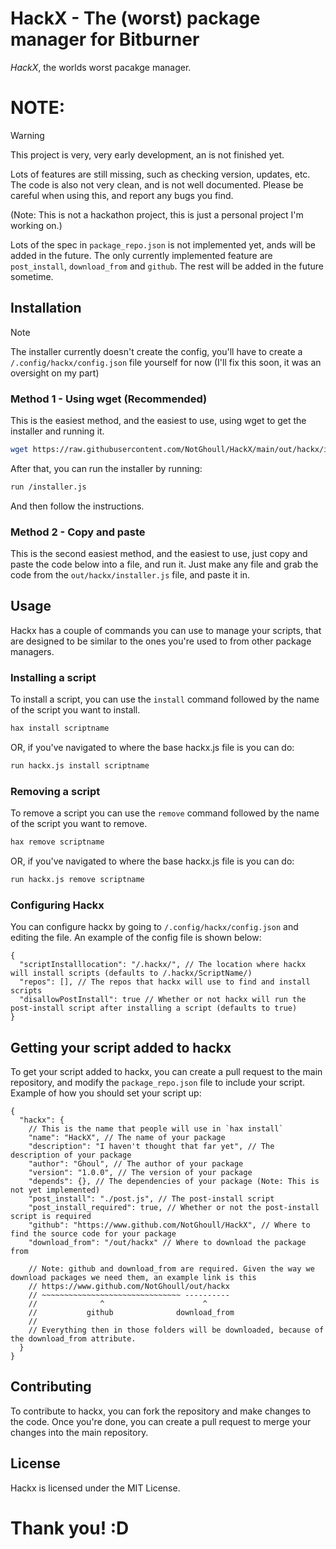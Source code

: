 # HackX - The (worst) package manager for Bitburner

*HackX*, the worlds worst pacakge manager.

# NOTE:
> [!WARNING]
> This project is very, very early development, an is not finished yet.

Lots of features are still missing, such as checking version, updates, etc. The code is also not very clean, and is not well documented. Please be careful when using this, and report any bugs you find.

(Note: This is not a hackathon project, this is just a personal project I'm working on.)

Lots of the spec in `package_repo.json` is not implemented yet, ands will be added in the future. The only currently implemented feature are `post_install`, `download_from` and `github`. The rest will be added in the future sometime.

## Installation

> [!NOTE]
> The installer currently doesn't create the config, you'll have to create a `/.config/hackx/config.json` file yourself for now (I'll fix this soon, it was an oversight on my part)

### Method 1 - Using wget (Recommended)
This is the easiest method, and the easiest to use, using wget to get the installer and running it.

```bash
wget https://raw.githubusercontent.com/NotGhoull/HackX/main/out/hackx/installer.js /installer.js
```
After that, you can run the installer by running:

```bash
run /installer.js
```
And then follow the instructions.

### Method 2 - Copy and paste
This is the second easiest method, and the easiest to use, just copy and paste the code below into a file, and run it. Just make any file and grab the code from the `out/hackx/installer.js` file, and paste it in.

## Usage

Hackx has a couple of commands you can use to manage your scripts, that are designed to be similar to the ones you're used to from other package managers.

### Installing a script

To install a script, you can use the `install` command followed by the name of the script you want to install.

```bash
hax install scriptname
```

OR, if you've navigated to where the base hackx.js file is you can do:

```bash
run hackx.js install scriptname
```

### Removing a script

To remove a script you can use the `remove` command followed by the name of the script you want to remove.

```bash
hax remove scriptname
```

OR, if you've navigated to where the base hackx.js file is you can do:

```bash
run hackx.js remove scriptname
```

### Configuring Hackx

You can configure hackx by going to `/.config/hackx/config.json` and editing the file. An example of the config file is shown below:

```jsonc
{
  "scriptInstalllocation": "/.hackx/", // The location where hackx will install scripts (defaults to /.hackx/ScriptName/)
  "repos": [], // The repos that hackx will use to find and install scripts
  "disallowPostInstall": true // Whether or not hackx will run the post-install script after installing a script (defaults to true)
}
```

## Getting your script added to hackx

To get your script added to hackx, you can create a pull request to the main repository, and modify the `package_repo.json` file to include your script. Example of how you should set your script up:

```jsonc
{
  "hackx": {
    // This is the name that people will use in `hax install`
    "name": "HackX", // The name of your package
    "description": "I haven't thought that far yet", // The description of your package
    "author": "Ghoul", // The author of your package
    "version": "1.0.0", // The version of your package
    "depends": {}, // The dependencies of your package (Note: This is not yet implemented)
    "post_install": "./post.js", // The post-install script
    "post_install_required": true, // Whether or not the post-install script is required
    "github": "https://www.github.com/NotGhoull/HackX", // Where to find the source code for your package
    "download_from": "/out/hackx" // Where to download the package from

    // Note: github and download_from are required. Given the way we download packages we need them, an example link is this
    // https://www.github.com/NotGhoull/out/hackx
    // ~~~~~~~~~~~~~~~~~~~~~~~~~~~~~~~ ----------
    //              ^                      ^
    //           github              download_from
    //
    // Everything then in those folders will be downloaded, because of the download_from attribute.
  }
}
```

## Contributing

To contribute to hackx, you can fork the repository and make changes to the code. Once you're done, you can create a pull request to merge your changes into the main repository.

## License

Hackx is licensed under the MIT License.

# Thank you! :D